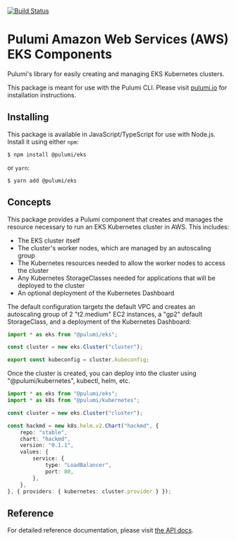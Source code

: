 [![Build Status](https://travis-ci.com/pulumi/eks.svg?token=eHg7Zp5zdDDJfTjY8ejq&branch=master)](https://travis-ci.com/pulumi/eks)

# Pulumi Amazon Web Services (AWS) EKS Components

Pulumi's library for easily creating and managing EKS Kubernetes clusters.

This package is meant for use with the Pulumi CLI.  Please visit [pulumi.io](https://pulumi.io) for
installation instructions.

## Installing

This package is available in JavaScript/TypeScript for use with Node.js.  Install it using either `npm`:

    $ npm install @pulumi/eks

or `yarn`:

    $ yarn add @pulumi/eks

## Concepts

This package provides a Pulumi component that creates and manages the resource necessary to run an EKS Kubernetes
cluster in AWS. This includes:
- The EKS cluster itself
- The cluster's worker nodes, which are managed by an autoscaling group
- The Kubernetes resources needed to allow the worker nodes to access the cluster
- Any Kubernetes StorageClasses needed for applications that will be deployed to the cluster
- An optional deployment of the Kubernetes Dashboard

The default configuration targets the default VPC and creates an autoscaling group of 2 "t2.medium" EC2 instances, a
"gp2" default StorageClass, and a deployment of the Kubernetes Dashboard:

```typescript
import * as eks from "@pulumi/eks";

const cluster = new eks.Cluster("cluster");

export const kubeconfig = cluster.kubeconfig;
```

Once the cluster is created, you can deploy into the cluster using "@pulumi/kubernetes", kubectl, helm, etc.

```typescript
import * as eks from "@pulumi/eks";
import * as k8s from "@pulumi/kubernetes";

const cluster = new eks.Cluster("cluster");

const hackmd = new k8s.helm.v2.Chart("hackmd", {
    repo: "stable",
    chart: "hackmd",
    version: "0.1.1",
    values: {
        service: {
            type: "LoadBalancer",
            port: 80,
        },
    },
}, { providers: { kubernetes: cluster.provider } });
```

## Reference

For detailed reference documentation, please visit [the API docs](https://pulumi.io/reference/pkg/nodejs/@pulumi/eks/index.html).

